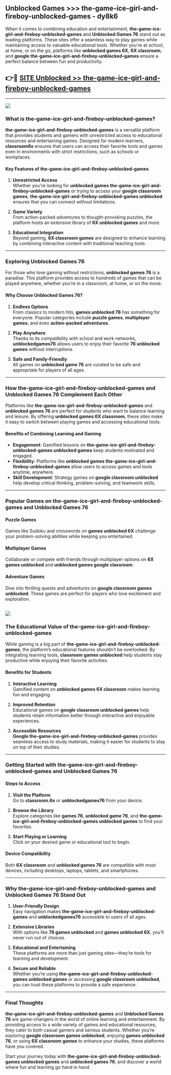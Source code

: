 ## Unblocked Games >>> the-game-ice-girl-and-fireboy-unblocked-games - dy8k6 

When it comes to combining education and entertainment, **the-game-ice-girl-and-fireboy-unblocked-games** and **Unblocked Games 76** stand out as leading platforms. These sites offer a seamless way to play games while maintaining access to valuable educational tools. Whether you're at school, at home, or on the go, platforms like **unblocked games 6X**, **6X classroom**, and **google the-game-ice-girl-and-fireboy-unblocked-games** ensure a perfect balance between fun and productivity.
## 👉🔴 [SITE Unblocked >> the-game-ice-girl-and-fireboy-unblocked-games](https://unblockedgames.edu.pl?title=the-game-ice-girl-and-fireboy-unblocked-games&ref=22JU)
---
<a href="https://unblockedgames.edu.pl?title=the-game-ice-girl-and-fireboy-unblocked-games&ref=22JU/"><img src="https://github.com/user-attachments/assets/438f12ca-57a4-47a3-8ead-c64da593a1e5"/></a>
### What is the-game-ice-girl-and-fireboy-unblocked-games?  

**the-game-ice-girl-and-fireboy-unblocked-games** is a versatile platform that provides students and gamers with unrestricted access to educational resources and entertaining games. Designed for modern learners, **classroom6x** ensures that users can access their favorite tools and games even in environments with strict restrictions, such as schools or workplaces.  

#### Key Features of the-game-ice-girl-and-fireboy-unblocked-games  

1. **Unrestricted Access**  
   Whether you're looking for **unblocked games the-game-ice-girl-and-fireboy-unblocked-games** or trying to access your **google classroom games**, **the-game-ice-girl-and-fireboy-unblocked-games unblocked** ensures that you can connect without limitations.  

2. **Game Variety**  
   From action-packed adventures to thought-provoking puzzles, the platform hosts an extensive library of **6X unblocked games** and more.  

3. **Educational Integration**  
   Beyond gaming, **6X classroom games** are designed to enhance learning by combining interactive content with traditional teaching tools.  



---

### Exploring Unblocked Games 76  

For those who love gaming without restrictions, **unblocked games 76** is a paradise. This platform provides access to hundreds of games that can be played anywhere, whether you're in a classroom, at home, or on the move.  

#### Why Choose Unblocked Games 76?  

1. **Endless Options**  
   From classics to modern hits, **games unblocked 76** has something for everyone. Popular categories include **puzzle games**, **multiplayer games**, and even **action-packed adventures**.  

2. **Play Anywhere**  
   Thanks to its compatibility with school and work networks, **unblockedgames76** allows users to enjoy their favorite **76 unblocked games** without interruptions.  

3. **Safe and Family-Friendly**  
   All games on **unblocked game 76** are curated to be safe and appropriate for players of all ages.  

---

### How the-game-ice-girl-and-fireboy-unblocked-games and Unblocked Games 76 Complement Each Other  

Platforms like **the-game-ice-girl-and-fireboy-unblocked-games** and **unblocked games 76** are perfect for students who want to balance learning and leisure. By offering **unblocked games 6X classroom**, these sites make it easy to switch between playing games and accessing educational tools.  

#### Benefits of Combining Learning and Gaming  

- **Engagement**: Gamified lessons on **the-game-ice-girl-and-fireboy-unblocked-games unblocked games** keep students motivated and engaged.  
- **Flexibility**: Platforms like **unblocked games the-game-ice-girl-and-fireboy-unblocked-games** allow users to access games and tools anytime, anywhere.  
- **Skill Development**: Strategy games on **google classroom unblocked** help develop critical thinking, problem-solving, and teamwork skills.  

---

### Popular Games on the-game-ice-girl-and-fireboy-unblocked-games and Unblocked Games 76  

#### Puzzle Games  

Games like Sudoku and crosswords on **games unblocked 6X** challenge your problem-solving abilities while keeping you entertained.  

#### Multiplayer Games  

Collaborate or compete with friends through multiplayer options on **6X games unblocked** and **unblocked games google classroom**.  

#### Adventure Games  

Dive into thrilling quests and adventures on **google classroom games unblocked**. These games are perfect for players who love excitement and exploration.  

<a href="http://download.freeplayer.one?title=the-game-ice-girl-and-fireboy-unblocked-games&ref=23D/"><img src="https://github.com/user-attachments/assets/fe0c3e91-c8e1-489c-acf0-e2f614c12fb8"/></a>
---

### The Educational Value of the-game-ice-girl-and-fireboy-unblocked-games  

While gaming is a big part of **the-game-ice-girl-and-fireboy-unblocked-games**, the platform’s educational features shouldn’t be overlooked. By integrating learning tools, **classroom games unblocked** help students stay productive while enjoying their favorite activities.  

#### Benefits for Students  

1. **Interactive Learning**  
   Gamified content on **unblocked games 6X classroom** makes learning fun and engaging.  

2. **Improved Retention**  
   Educational games on **google classroom unblocked games** help students retain information better through interactive and enjoyable experiences.  

3. **Accessible Resources**  
   **Google the-game-ice-girl-and-fireboy-unblocked-games** provides seamless access to study materials, making it easier for students to stay on top of their studies.  

---

### Getting Started with the-game-ice-girl-and-fireboy-unblocked-games and Unblocked Games 76  

#### Steps to Access  

1. **Visit the Platform**  
   Go to **classroom.6x** or **unblockedgames76** from your device.  

2. **Browse the Library**  
   Explore categories like **games 76**, **unblocked game 76**, and **the-game-ice-girl-and-fireboy-unblocked-games unblocked games** to find your favorites.  

3. **Start Playing or Learning**  
   Click on your desired game or educational tool to begin.  

#### Device Compatibility  

Both **6X classroom** and **unblocked games 76** are compatible with most devices, including desktops, laptops, tablets, and smartphones.  

---

### Why the-game-ice-girl-and-fireboy-unblocked-games and Unblocked Games 76 Stand Out  

1. **User-Friendly Design**  
   Easy navigation makes **the-game-ice-girl-and-fireboy-unblocked-games** and **unblockedgames76** accessible to users of all ages.  

2. **Extensive Libraries**  
   With options like **76 games unblocked** and **games unblocked 6X**, you’ll never run out of choices.  

3. **Educational and Entertaining**  
   These platforms are more than just gaming sites—they’re tools for learning and development.  

4. **Secure and Reliable**  
   Whether you’re using **the-game-ice-girl-and-fireboy-unblocked-games unblocked games** or accessing **google classroom unblocked**, you can trust these platforms to provide a safe experience.  

---

### Final Thoughts  

**the-game-ice-girl-and-fireboy-unblocked-games** and **Unblocked Games 76** are game-changers in the world of online learning and entertainment. By providing access to a wide variety of games and educational resources, they cater to both casual gamers and serious students. Whether you’re exploring **google classroom games unblocked**, enjoying **games unblocked 76**, or using **6X classroom games** to enhance your studies, these platforms have you covered.  

Start your journey today with **the-game-ice-girl-and-fireboy-unblocked-games unblocked games** and **unblocked games 76**, and discover a world where fun and learning go hand in hand.  